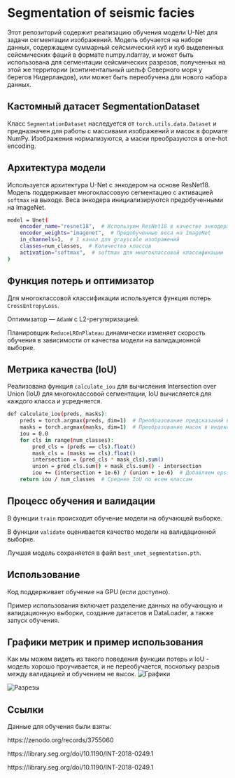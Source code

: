 # Segmentation of seismic facies
Этот репозиторий содержит реализацию обучения модели U-Net для задачи сегментации изображений. Модель обучается на наборе данных, содержащем суммарный сейсмический куб и куб выделенных сейсмических фаций в формате numpy.ndarray, и может быть использована для сегментации сейсмических разрезов, полученных на этой же территории (континентальный шельф Северного моря у берегов Нидерландов), или может быть переобучена для нового набора данных.

## Кастомный датасет SegmentationDataset
Класс `SegmentationDataset` наследуется от `torch.utils.data.Dataset` и предназначен для работы с массивами изображений и масок в формате NumPy. Изображения нормализуются, а маски преобразуются в one-hot encoding.

## Архитектура модели
Используется архитектура U-Net с энкодером на основе ResNet18. Модель поддерживает многоклассовую сегментацию с активацией `softmax` на выходе. Веса энкодера инициализируются предобученными на ImageNet.
```bash
model = Unet(
    encoder_name="resnet18",  # Используем ResNet18 в качестве энкодера
    encoder_weights="imagenet",  # Предобученные веса на ImageNet
    in_channels=1,  # 1 канал для grayscale изображений
    classes=num_classes,  # Количество классов
    activation="softmax",  # softmax для многоклассовой классификации
)
```
## Функция потерь и оптимизатор
Для многоклассовой классификации используется функция потерь `CrossEntropyLoss`.<p> 

Оптимизатор — `AdamW` с L2-регуляризацией.<p>

Планировщик `ReduceLROnPlateau` динамически изменяет скорость обучения в зависимости от качества модели на валидационной выборке.
  
## Метрика качества (IoU)
Реализована функция `calculate_iou` для вычисления Intersection over Union (IoU) для многоклассовой сегментации, IoU вычисляется для каждого класса и усредняется.
```bash
def calculate_iou(preds, masks):
    preds = torch.argmax(preds, dim=1)  # Преобразование предсказаний в индексы классов
    masks = torch.argmax(masks, dim=1)  # Преобразование масок в индексы классов
    iou = 0.0
    for cls in range(num_classes):
        pred_cls = (preds == cls).float()
        mask_cls = (masks == cls).float()
        intersection = (pred_cls * mask_cls).sum()
        union = pred_cls.sum() + mask_cls.sum() - intersection
        iou += (intersection + 1e-6) / (union + 1e-6)  # Добавляем epsilon для стабильности
    return iou / num_classes  # Среднее IoU по всем классам
```

## Процесс обучения и валидации
В функции `train` происходит обучение модели на обучающей выборке.<p>

В функции `validate` оценивается качество модели на валидационной выборке.<p>

Лучшая модель сохраняется в файл `best_unet_segmentation.pth`.

## Использование
Код поддерживает обучение на GPU (если доступно).<p>

Пример использования включает разделение данных на обучающую и валидационную выборки, создание датасетов и DataLoader, а также запуск обучения.

## Графики метрик и пример использования 

Как мы можем видеть из такого поведения функции потерь и IoU - модель хорошо проучивается, и не переобучается, поскольку разрыв между валидацией и обучением не высок.
![Графики](https://github.com/user-attachments/assets/74e99468-5a8c-48a2-b873-1351e6440dbf)

![Разрезы](https://github.com/user-attachments/assets/5867fefb-dda0-4ce8-b9b2-c5e4ce3b2aa8)

## Ссылки
Данные для обучения были взяты:
<p>https://zenodo.org/records/3755060<p>
<p>https://library.seg.org/doi/10.1190/INT-2018-0249.1<p>
<p>https://library.seg.org/doi/10.1190/INT-2018-0249.1<p>

